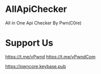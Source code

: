 # AllApiChecker
All in One Api Checker By Pwn(C0re)


# Support Us 

https://t.me/vPwnd
https://t.me/vPwndCom

https://pwncore.keybase.pub
